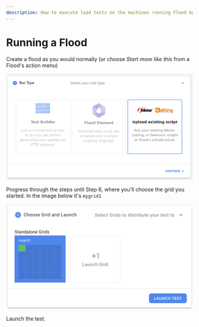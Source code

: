 ```yaml
---
description: How to execute load tests on the machines running Flood Agent
---
```


# Running a Flood

Create a flood as you would normally \(or choose _Start more like this_ from a Flood's action menu\)

![](.gitbook/assets/test-step-1.png)

Progress through the steps until Step 6, where you'll choose the grid you started. In the image below it's `mygrid1`

![](.gitbook/assets/flood-2019-11-14-10-59-54.png)

Launch the test.

